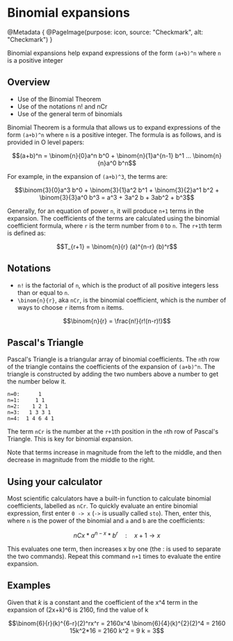 # Binomial expansions

@Metadata {
    @PageImage(purpose: icon, source: "Checkmark", alt: "Checkmark")
}

Binomial expansions help expand expressions of the form `(a+b)^n` where `n` is a positive integer

## Overview
- Use of the Binomial Theorem
- Use of the notations n! and nCr
- Use of the general term of binomials

Binomial Theorem is a formula that allows us to expand expressions of the form `(a+b)^n` where `n` is a 
positive integer. The formula is as follows, and is provided in O level papers:
```math
(a+b)^n = \binom{n}{0}a^n b^0 + \binom{n}{1}a^{n-1} b^1 ... \binom{n}{n}a^0 b^n
```

For example, in the expansion of `(a+b)^3`, the terms are:
```math
\binom{3}{0}a^3 b^0 + \binom{3}{1}a^2 b^1 + \binom{3}{2}a^1 b^2 + \binom{3}{3}a^0 b^3

= a^3 + 3a^2 b + 3ab^2 + b^3
```

Generally, for an equation of power `n`, it will produce `n+1` terms in the expansion. The coefficients of the terms are
calculated using the binomial coefficient formula, where `r` is the term number from `0` to `n`. The `r+1`th term is defined as:
```math
T_{r+1} = \binom{n}{r} (a)^{n-r} (b)^r
```

## Notations
- `n!` is the factorial of `n`, which is the product of all positive integers less than or equal to `n`.
- `\binom{n}{r}`, aka `nCr`, is the binomial coefficient, which is the number of ways to choose `r` items from `n` items.
```math
\binom{n}{r} = \frac{n!}{r!(n-r)!}
```

## Pascal's Triangle
Pascal's Triangle is a triangular array of binomial coefficients. The `n`th row of the triangle contains the coefficients of the
expansion of `(a+b)^n`. The triangle is constructed by adding the two numbers above a number to get the number below it.
```
n=0:      1
n=1:     1 1
n=2:    1 2 1
n=3:   1 3 3 1
n=4:  1 4 6 4 1
```

The term `nCr` is the number at the `r+1`th position in the `n`th row of Pascal's Triangle. This is key for binomial expansion.

Note that terms increase in magnitude from the left to the middle, and then decrease in magnitude from the middle to the right.

## Using your calculator
Most scientific calculators have a built-in function to calculate binomial coefficients, labelled as `nCr`. To quickly evaluate
an entire binomial expression, first enter `0 -> x` (`->` is usually called `sto`). Then, enter this, where `n` is the power of the
binomial and `a` and `b` are the coefficients:
```math
nCx * a^{n-x} * b^r \quad : \quad x+1 \rightarrow x
```

This evaluates one term, then increases x by one (the : is used to separate the two commands). Repeat this command `n+1` times to
evaluate the entire expansion.

## Examples

Given that *k* is a constant and the coefficient of the x^4 term in the expansion of (2x+k)^6 is 2160, find the value of k
```math
\binom{6}{r}(k)^{6-r}(2)^rx^r = 2160x^4

\binom{6}{4}(k)^{2}(2)^4 = 2160

15k^2*16 = 2160

k^2 = 9

k = 3
```